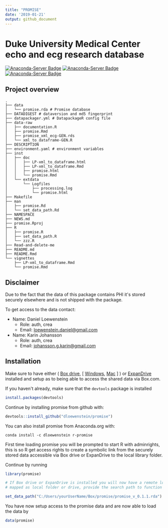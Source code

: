 ```yaml
---
title: "PROMISE"
date: '2019-01-21'
output: github_document
---
```


# Duke University Medical Center echo and ecg research database  
[![Anaconda-Server Badge](https://anaconda.org/dloewenstein/r-promise/badges/version.svg)](https://anaconda.org/dloewenstein/r-promise)
[![Anaconda-Server Badge](https://anaconda.org/dloewenstein/r-promise/badges/latest_release_relative_date.svg)](https://anaconda.org/dloewenstein/r-promise)
[![Anaconda-Server Badge](https://anaconda.org/dloewenstein/r-promise/badges/platforms.svg)](https://anaconda.org/dloewenstein/r-promise)
<!-- README.md is generated from README.Rmd. Please edit that file -->



## Project overview

```shell
.
├── data
│   └── promise.rda # Promise database
├── DATADIGEST # dataversion and md5 fingerprint
├── datapackager.yml # DatapackageR config file
├── data-raw
│   ├── documentation.R
│   ├── promise.Rmd
│   ├── promise_xml_ecg-GEN.rds
│   └── xml_to_dataframe-GEN.R
├── DESCRIPTION
├── environment.yaml # environment variables
├── inst
│   ├── doc
│   │   ├── LP-xml_to_dataframe.html
│   │   ├── LP-xml_to_dataframe.Rmd
│   │   ├── promise.html
│   │   └── promise.Rmd
│   └── extdata
│       └── Logfiles
│           ├── processing.log
│           └── promise.html
├── Makefile
├── man
│   ├── promise.Rd
│   └── set_data_path.Rd
├── NAMESPACE
├── NEWS.md
├── promise.Rproj
├── R
│   ├── promise.R
│   ├── set_data_path.R
│   └── zzz.R
├── Read-and-delete-me
├── README.md
├── README.Rmd
└── vignettes
    ├── LP-xml_to_dataframe.Rmd
    └── promise.Rmd
```

## Disclaimer

Due to the fact that the data of this package contains PHI it's stored securely elsewhere
 and is not shipped with the package.

To get access to the data contact:

- Name: Daniel Loewenstein
    - Role: auth, crea
    - Email: loewenstein.daniel@gmail.com
- Name: Karin Johansson
    - Role: auth, crea
    - Email: johansson.g.karin@gmail.com

## Installation

Make sure to have either ( [Box drive](https://www.box.com/en-se/resources/downloads/drive), [ [Windows](https://e3.boxcdn.net/box-installers/desktop/releases/win/Box-x64.msi), [Mac](https://e3.boxcdn.net/box-installers/desktop/releases/mac/Box.pkg) ] ) or [ExpanDrive](https://www.expandrive.com/download-expandrive) installed and setup as to being able to access the shared data via Box.com.

If you haven't already, make sure that the `devtools` package is installed


```r
install.packages(devtools)
```

Continue by installing promise from github with:


```r
devtools::install_github("dloewenstein/promise")
```

You can also install promise from Anaconda.org with:

```shell
conda install -c dloewenstein r-promise
```

First time loading promise you will be prompted to start R with adminrights,
this is so R get access rights to create a symbolic link from the securely stored data
accessible via Box drive or ExpanDrive to the local library folder.

Continue by running


```r
library(promise)

# If Box drive or ExpanDrive is installed you will now have a remote location
# mapped as local folder or drive, provide the search path to function below e.g

set_data_path("C:/Users/yourUserName/Box/promise/promise_v_0.1.1.rda") # Only need to run once
```

You have now setup access to the promise data and are now able to load the data by


```r
data(promise)
```
